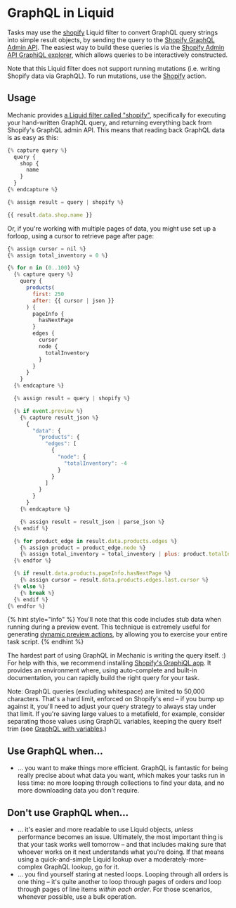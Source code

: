 # GraphQL in Liquid

Tasks may use the [shopify](../../../platform/liquid/filters.md#shopify) Liquid filter to convert GraphQL query strings into simple result objects, by sending the query to the [Shopify GraphQL Admin API](https://shopify.dev/docs/admin-api/graphql). The easiest way to build these queries is via the [Shopify Admin API GraphiQL explorer](https://shopify.dev/tools/graphiql-admin-api), which allows queries to be interactively constructed.

Note that this Liquid filter does not support running mutations (i.e. writing Shopify data via GraphQL). To run mutations, use the [Shopify](../../actions/integrations/shopify.md) action.

## Usage

Mechanic provides [a Liquid filter called "shopify"](../../../platform/liquid/filters.md#shopify), specifically for executing your hand-written GraphQL query, and returning everything back from Shopify's GraphQL admin API. This means that reading back GraphQL data is as easy as this:

```javascript
{% capture query %}
  query {
    shop {
      name
    }
  }
{% endcapture %}

{% assign result = query | shopify %}

{{ result.data.shop.name }}
```

Or, if you're working with multiple pages of data, you might use set up a forloop, using a cursor to retrieve page after page:

```javascript
{% assign cursor = nil %}
{% assign total_inventory = 0 %}

{% for n in (0..100) %}
  {% capture query %}
    query {
      products(
        first: 250
        after: {{ cursor | json }}
      ) {
        pageInfo {
          hasNextPage
        }
        edges {
          cursor
          node {
            totalInventory
          }
        }
      }
    }
  {% endcapture %}

  {% assign result = query | shopify %}

  {% if event.preview %}
    {% capture result_json %}
      {
        "data": {
          "products": {
            "edges": [
              {
                "node": {
                  "totalInventory": -4
                }
              }
            ]
          }
        }
      }
    {% endcapture %}

    {% assign result = result_json | parse_json %}
  {% endif %}

  {% for product_edge in result.data.products.edges %}
    {% assign product = product_edge.node %}
    {% assign total_inventory = total_inventory | plus: product.totalInventory %}
  {% endfor %}

  {% if result.data.products.pageInfo.hasNextPage %}
    {% assign cursor = result.data.products.edges.last.cursor %}
  {% else %}
    {% break %}
  {% endif %}
{% endfor %}
```

{% hint style="info" %}
You'll note that this code includes stub data when running during a preview event. This technique is extremely useful for generating [dynamic preview actions](../../tasks/previews/), by allowing you to exercise your entire task script.
{% endhint %}

The hardest part of using GraphQL in Mechanic is writing the query itself. :) For help with this, we recommend installing [Shopify's GraphiQL app](https://shopify-graphiql-app.shopifycloud.com). It provides an environment where, using auto-complete and built-in documentation, you can rapidly build the right query for your task.

Note: GraphQL queries (excluding whitespace) are limited to 50,000 characters. That's a hard limit, enforced on Shopify's end – if you bump up against it, you'll need to adjust your query strategy to always stay under that limit. If you're saving large values to a metafield, for example, consider separating those values using GraphQL variables, keeping the query itself trim (see [GraphQL with variables](../../actions/integrations/shopify.md#graphql-with-variables).)

## Use GraphQL when...

* ... you want to make things more efficient. GraphQL is fantastic for being really precise about what data you want, which makes your tasks run in less time: no more looping through collections to find your data, and no more downloading data you don't require.

## Don't use GraphQL when...

* ... it's easier and more readable to use Liquid objects, _unless_ performance becomes an issue. Ultimately, the most important thing is that your task works well tomorrow – and that includes making sure that whoever works on it next understands what you're doing. If that means using a quick-and-simple Liquid lookup over a moderately-more-complex GraphQL lookup, go for it.
* ... you find yourself staring at nested loops. Looping through all orders is one thing – it's quite another to loop through pages of orders _and_ loop through pages of line items _within each order_. For those scenarios, whenever possible, use a bulk operation.
